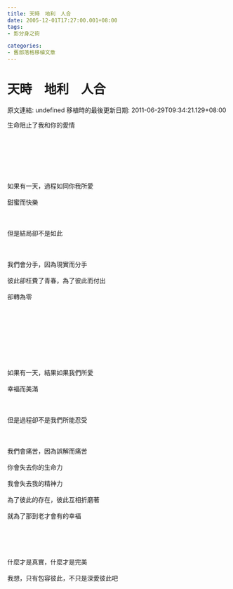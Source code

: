 ```yaml
---
title: 天時　地利　人合
date: 2005-12-01T17:27:00.001+08:00
tags: 
- 影分身之術

categories:
- 舊部落格移植文章
---
```


# 天時　地利　人合

原文連結: undefined
移植時的最後更新日期: 2011-06-29T09:34:21.129+08:00

生命阻止了我和你的愛情<br /><br /><br /><br /><br /><br /><br /><br />如果有一天，過程如同你我所愛<br /><br />甜蜜而快樂<br /><br /><br /><br />但是結局卻不是如此<br /><br /><br /><br />我們會分手，因為現實而分手<br /><br />彼此卻枉費了青春，為了彼此而付出<br /><br />卻轉為零<br /><br /><br /><br /><br /><br /><br /><br /><br /><br />如果有一天，結果如果我們所愛<br /><br />幸褔而美滿<br /><br /><br /><br />但是過程卻不是我們所能忍受<br /><br /><br /><br />我們會痛苦，因為誤解而痛苦<br /><br />你會失去你的生命力<br /><br />我會失去我的精神力<br /><br />為了彼此的存在，彼此互相折磨著<br /><br />就為了那到老才會有的幸褔<br /><br /><br /><br /><br /><br />什麼才是真實，什麼才是完美<br /><br />我想，只有包容彼此，不只是深愛彼此吧
